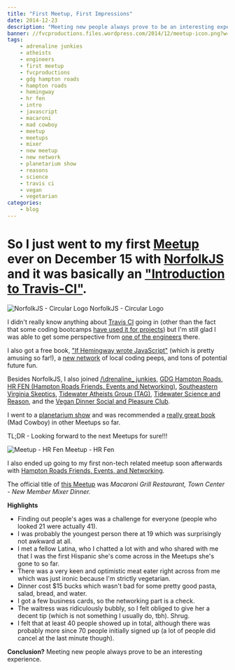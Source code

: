 ```yaml
---
title: "First Meetup, First Impressions"
date: 2014-12-23
description: "Meeting new people always prove to be an interesting experience."
banner: //fvcproductions.files.wordpress.com/2014/12/meetup-icon.png?w=1024&h=435&crop=1
tags:
    - adrenaline junkies
    - atheists
    - engineers
    - first meetup
    - fvcproductions
    - gdg hampton roads
    - hampton roads
    - hemingway
    - hr fen
    - intro
    - javascript
    - macaroni
    - mad cowboy
    - meetup
    - meetups
    - mixer
    - new meetup
    - new network
    - planetarium show
    - reasons
    - science
    - travis ci
    - vegan
    - vegetarian
categories:
    - blog
---
```


# So I just went to my first [Meetup](//meetup.com) ever on December 15 with [NorfolkJS](//www.meetup.com/NorfolkJS/) and it was basically an ["Introduction to Travis-CI"](//www.meetup.com/NorfolkJS/events/213364882/).

![NorfolkJS - Circular
Logo](//fvcproductions.files.wordpress.com/2015/11/norfolkjs1.png) NorfolkJS - Circular Logo

I didn't really know anything about [Travis CI](//travis-ci.org) going in (other than the fact that some coding bootcamps [have used it for projects](//github.com/hr-14-15/resources)) but I'm still glad I was able to get some perspective from [one of the engineers](//github.com/BanzaiMan) there.

I also got a free book, ["If Hemingway wrote JavaScript"](//www.nostarch.com/hemingwayjs) (which is pretty amusing so far!), a [new network](//757dev.org) of local coding peeps, and tons of potential future fun.

Besides NorfolkJS, I also joined [/\\drenaline_ junkies](//www.meetup.com/Adrenaline_Junky/), [GDG Hampton Roads](//www.meetup.com/GDG-Hampton-Roads/), [HR FEN (Hampton Roads Friends, Events and Networking)](//www.meetup.com/HR-FEN/), [Southeastern Virginia Skeptics](//www.meetup.com/sevaskeptics/), [Tidewater Atheists Group (TAG)](//www.meetup.com/Tidewater-Atheists-Group/ "TAG"), [Tidewater Science and Reason](//www.meetup.com/Tidewater-Science-and-Reason/), and the [Vegan Dinner Social and Pleasure Club](//www.meetup.com/Vegan-Dinner-Social-and-Pleasure-Club/).

I went to a [planetarium show](//sci.odu.edu/physics/planetarium/home.html) and was recommended a [really great book](//www.amazon.com/MAD-COWBOY-Plain-Cattle-Rancher/dp/0684854465) (Mad Cowboy) in other Meetups so far.

TL;DR - Looking forward to the next Meetups for sure!!!

![Meetup - HR
Fen](//fvcproductions.files.wordpress.com/2015/06/1433270063_featured.png) Meetup - HR Fen

I also ended up going to my first non-tech related meetup soon afterwards with [Hampton Roads Friends, Events, and Networking](//www.meetup.com/HR-FEN "Meetup - HR FEN").

The official title of [this Meetup](//www.meetup.com/HR-FEN/events/219360131/) was _Macaroni Grill Restaurant, Town Center - New Member Mixer Dinner._

**Highlights**

* Finding out people's ages was a challenge for everyone (people who looked 21 were actually 41).
* I was probably the youngest person there at 19 which was surprisingly not awkward at all.
* I met a fellow Latina, who I chatted a lot with and who shared with me that I was the first Hispanic she's come across in the Meetups she's gone to so far.
* There was a very keen and optimistic meat eater right across from me which was just ironic because I'm strictly vegetarian.
* Dinner cost \$15 bucks which wasn't bad for some pretty good pasta, salad, bread, and water.
* I got a few business cards, so the networking part is a check.
* The waitress was ridiculously bubbly, so I felt obliged to give her a decent tip (which is not something I usually do, tbh). Shrug.
* I felt that at least 40 people showed up in total, although there was probably more since 70 people initially signed up (a lot of people did cancel at the last minute though).

**Conclusion?** Meeting new people always prove to be an interesting experience.
